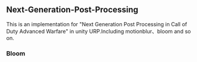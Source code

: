 ## Next-Generation-Post-Processing
This is an implementation for "Next Generation Post Processing in Call of Duty Advanced Warfare" in unity URP.Including motionblur、bloom and so on.

### Bloom


